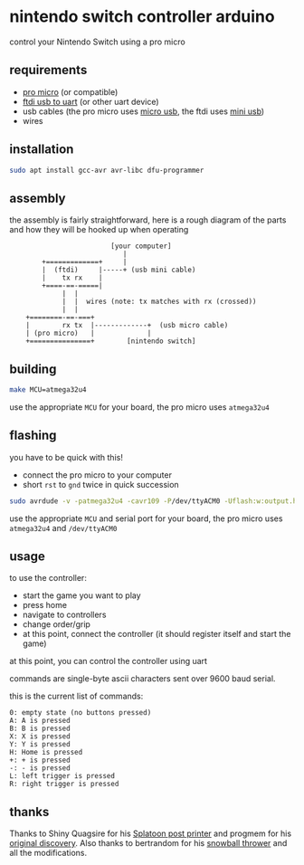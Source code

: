 # nintendo switch controller arduino

control your Nintendo Switch using a pro micro

## requirements

- [pro micro] (or compatible)
- [ftdi usb to uart] (or other uart device)
- usb cables (the pro micro uses [micro usb], the ftdi uses [mini usb])
- wires

[pro micro]: https://amzn.to/3rpb36r
[ftdi usb to uart]: https://amzn.to/39jvxau
[micro usb]: https://amzn.to/2NVK4ll
[mini usb]: https://amzn.to/3w2rWaB

## installation

```bash
sudo apt install gcc-avr avr-libc dfu-programmer
```

## assembly

the assembly is fairly straightforward, here is a rough diagram of the parts
and how they will be hooked up when operating

```
                         [your computer]
                            |
        +=============+     |
        |  (ftdi)     |-----+ (usb mini cable)
        |    tx rx    |
        +====-==-=====|
             |  |
             |  |  wires (note: tx matches with rx (crossed))
             |  |
    +========-==-===+
    |        rx tx  |-------------+  (usb micro cable)
    | (pro micro)   |             |
    +===============+        [nintendo switch]

```

## building

```bash
make MCU=atmega32u4
```

use the appropriate `MCU` for your board, the pro micro uses `atmega32u4`

## flashing

you have to be quick with this!

- connect the pro micro to your computer
- short `rst` to `gnd` twice in quick succession

```bash
sudo avrdude -v -patmega32u4 -cavr109 -P/dev/ttyACM0 -Uflash:w:output.hex
```

use the appropriate `MCU` and serial port for your board, the pro micro uses
`atmega32u4` and `/dev/ttyACM0`

## usage

to use the controller:
- start the game you want to play
- press home
- navigate to controllers
- change order/grip
- at this point, connect the controller (it should register itself and start
  the game)

at this point, you can control the controller using uart

commands are single-byte ascii characters sent over 9600 baud serial.

this is the current list of commands:

```
0: empty state (no buttons pressed)
A: A is pressed
B: B is pressed
X: X is pressed
Y: Y is pressed
H: Home is pressed
+: + is pressed
-: - is pressed
L: left trigger is pressed
R: right trigger is pressed
```

## thanks

Thanks to Shiny Quagsire for his [Splatoon post printer](https://github.com/shinyquagsire23/Switch-Fightstick) and progmem for his [original discovery](https://github.com/progmem/Switch-Fightstick).
Also thanks to bertrandom for his [snowball thrower](https://github.com/bertrandom/snowball-thrower) and all the modifications.
